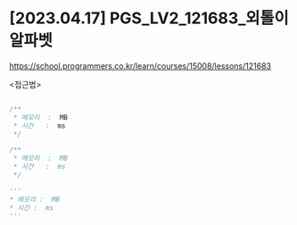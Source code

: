 #   [2023.04.17] PGS_LV2_121683_외톨이 알파벳
https://school.programmers.co.kr/learn/courses/15008/lessons/121683

<접근법>

```
```




```java
/**
 * 메모리  :  MB
 * 시간   :  ms
 */
```



```js
/**
 * 메모리  :  MB
 * 시간   :  ms
 */
```




```python
'''
* 메모리 :  MB
* 시간 :  ms
'''
```
